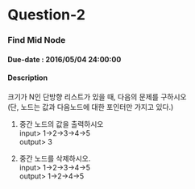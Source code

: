 # Question-2

### Find Mid Node

#### Due-date : 2016/05/04 24:00:00

#### Description
크기가 N인 단방향 리스트가 있을 때, 다음의 문제를 구하시오
<br/>(단, 노드는 값과 다음노드에 대한 포인터만 가지고 있다.)

1. 중간 노드의 값을 출력하시오
<br/>input> 1->2->3->4->5
<br/>output> 3

2. 중간 노드를 삭제하시오.
<br/>input> 1->2->3->4->5
<br/>output> 1->2->4->5



